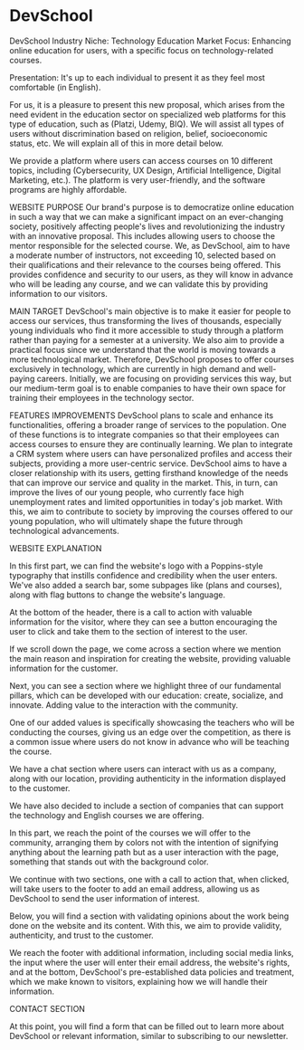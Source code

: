 # DevSchool
DevSchool
Industry Niche: Technology Education
Market Focus: Enhancing online education for users, with a specific focus on technology-related courses.

Presentation: It's up to each individual to present it as they feel most comfortable (in English).

For us, it is a pleasure to present this new proposal, which arises from the need evident in the education sector on specialized web platforms for this type of education, such as (Platzi, Udemy, BIQ). We will assist all types of users without discrimination based on religion, belief, socioeconomic status, etc. We will explain all of this in more detail below.

We provide a platform where users can access courses on 10 different topics, including (Cybersecurity, UX Design, Artificial Intelligence, Digital Marketing, etc.). The platform is very user-friendly, and the software programs are highly affordable.

WEBSITE PURPOSE
Our brand's purpose is to democratize online education in such a way that we can make a significant impact on an ever-changing society, positively affecting people's lives and revolutionizing the industry with an innovative proposal. This includes allowing users to choose the mentor responsible for the selected course. We, as DevSchool, aim to have a moderate number of instructors, not exceeding 10, selected based on their qualifications and their relevance to the courses being offered. This provides confidence and security to our users, as they will know in advance who will be leading any course, and we can validate this by providing information to our visitors.

MAIN TARGET
DevSchool's main objective is to make it easier for people to access our services, thus transforming the lives of thousands, especially young individuals who find it more accessible to study through a platform rather than paying for a semester at a university. We also aim to provide a practical focus since we understand that the world is moving towards a more technological market. Therefore, DevSchool proposes to offer courses exclusively in technology, which are currently in high demand and well-paying careers. Initially, we are focusing on providing services this way, but our medium-term goal is to enable companies to have their own space for training their employees in the technology sector.

FEATURES IMPROVEMENTS
DevSchool plans to scale and enhance its functionalities, offering a broader range of services to the population. One of these functions is to integrate companies so that their employees can access courses to ensure they are continually learning. We plan to integrate a CRM system where users can have personalized profiles and access their subjects, providing a more user-centric service. DevSchool aims to have a closer relationship with its users, getting firsthand knowledge of the needs that can improve our service and quality in the market. This, in turn, can improve the lives of our young people, who currently face high unemployment rates and limited opportunities in today's job market. With this, we aim to contribute to society by improving the courses offered to our young population, who will ultimately shape the future through technological advancements.

WEBSITE EXPLANATION

 
In this first part, we can find the website's logo with a Poppins-style typography that instills confidence and credibility when the user enters. We've also added a search bar, some subpages like (plans and courses), along with flag buttons to change the website's language.

 
At the bottom of the header, there is a call to action with valuable information for the visitor, where they can see a button encouraging the user to click and take them to the section of interest to the user.

 
If we scroll down the page, we come across a section where we mention the main reason and inspiration for creating the website, providing valuable information for the customer.

 
Next, you can see a section where we highlight three of our fundamental pillars, which can be developed with our education: create, socialize, and innovate. Adding value to the interaction with the community.

 
One of our added values is specifically showcasing the teachers who will be conducting the courses, giving us an edge over the competition, as there is a common issue where users do not know in advance who will be teaching the course.

 
We have a chat section where users can interact with us as a company, along with our location, providing authenticity in the information displayed to the customer.

 
We have also decided to include a section of companies that can support the technology and English courses we are offering.
	
 
In this part, we reach the point of the courses we will offer to the community, arranging them by colors not with the intention of signifying anything about the learning path but as a user interaction with the page, something that stands out with the background color.

 
We continue with two sections, one with a call to action that, when clicked, will take users to the footer to add an email address, allowing us as DevSchool to send the user information of interest.

Below, you will find a section with validating opinions about the work being done on the website and its content. With this, we aim to provide validity, authenticity, and trust to the customer.

 
We reach the footer with additional information, including social media links, the input where the user will enter their email address, the website's rights, and at the bottom, DevSchool's pre-established data policies and treatment, which we make known to visitors, explaining how we will handle their information.



CONTACT SECTION

 
At this point, you will find a form that can be filled out to learn more about DevSchool or relevant information, similar to subscribing to our newsletter.
